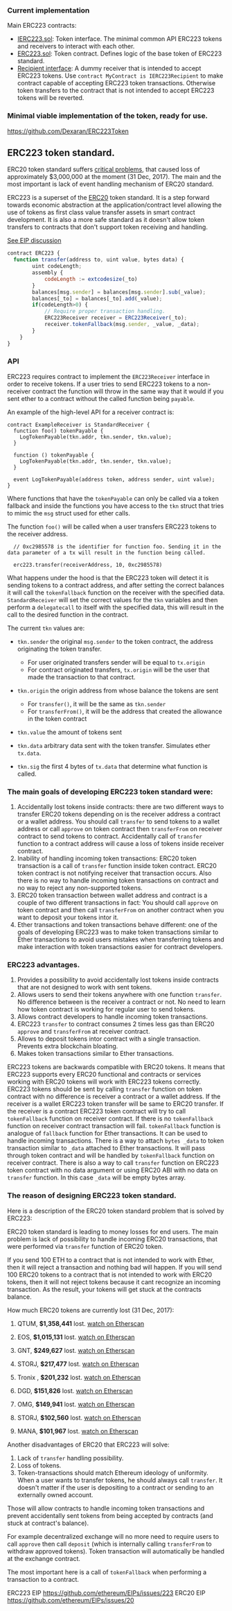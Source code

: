 ### Current implementation

Main ERC223 contracts:

- [IERC223.sol](https://github.com/Dexaran/ERC223-token-standard/blob/development/token/ERC223/IERC223.sol): Token interface. The minimal common API ERC223 tokens and receivers to interact with each other.
- [ERC223.sol](https://github.com/Dexaran/ERC223-token-standard/blob/development/token/ERC223/ERC223.sol): Token contract. Defines logic of the base token of ERC223 standard.
- [Recipient interface](https://github.com/Dexaran/ERC223-token-standard/blob/development/token/ERC223/IERC223Recipient.sol): A dummy receiver that is intended to accept ERC223 tokens. Use `contract MyContract is IERC223Recipient` to make contract capable of accepting ERC223 token transactions. Otherwise token transfers to the contract that is not intended to accept ERC223 tokens will be reverted.

### Minimal viable implementation of the token, ready for use.

https://github.com/Dexaran/ERC223Token

## ERC223 token standard.

ERC20 token standard suffers [critical problems](https://medium.com/@dexaran820/erc20-token-standard-critical-problems-3c10fd48657b), that caused loss of approximately $3,000,000 at the moment (31 Dec, 2017). The main and the most important is lack of event handling mechanism of ERC20 standard.

ERC223 is a superset of the [ERC20](https://github.com/ethereum/EIPs/issues/20) token standard. It is a step forward towards economic abstraction at the application/contract level allowing the use of tokens as first class value transfer assets in smart contract development. It is also a more safe standard as it doesn't allow token transfers to contracts that don't support token receiving and handling.

[See EIP discussion](https://github.com/ethereum/EIPs/issues/223)

```js
contract ERC223 {
  function transfer(address to, uint value, bytes data) {
        uint codeLength;
        assembly {
            codeLength := extcodesize(_to)
        }
        balances[msg.sender] = balances[msg.sender].sub(_value);
        balances[_to] = balances[_to].add(_value);
        if(codeLength>0) {
            // Require proper transaction handling.
            ERC223Receiver receiver = ERC223Receiver(_to);
            receiver.tokenFallback(msg.sender, _value, _data);
        }
    }
}
```

### API

ERC223 requires contract to implement the `ERC223Receiver` interface in order to receive tokens. If a user tries to send ERC223 tokens to a non-receiver contract the function will throw in the same way that it would if you sent ether to a contract without the called function being `payable`.

An example of the high-level API for a receiver contract is:

```solidity
contract ExampleReceiver is StandardReceiver {
  function foo() tokenPayable {
    LogTokenPayable(tkn.addr, tkn.sender, tkn.value);
  }

  function () tokenPayable {
    LogTokenPayable(tkn.addr, tkn.sender, tkn.value);
  }

  event LogTokenPayable(address token, address sender, uint value);
}
```

Where functions that have the `tokenPayable` can only be called via a token fallback and inside the functions you have access to the `tkn` struct that tries to mimic the `msg` struct used for ether calls.

The function `foo()` will be called when a user transfers ERC223 tokens to the receiver address.

```solidity
  // 0xc2985578 is the identifier for function foo. Sending it in the data parameter of a tx will result in the function being called.

  erc223.transfer(receiverAddress, 10, 0xc2985578)
```

What happens under the hood is that the ERC223 token will detect it is sending tokens to a contract address, and after setting the correct balances it will call the `tokenFallback` function on the receiver with the specified data. `StandardReceiver` will set the correct values for the `tkn` variables and then perform a `delegatecall` to itself with the specified data, this will result in the call to the desired function in the contract.

The current `tkn` values are:

- `tkn.sender` the original `msg.sender` to the token contract, the address originating the token transfer.
  - For user originated transfers sender will be equal to `tx.origin`
  - For contract originated transfers, `tx.origin` will be the user that made the transaction to that contract.

- `tkn.origin` the origin address from whose balance the tokens are sent
  - For `transfer()`, it will be the same as `tkn.sender`
  - For `transferFrom()`, it will be the address that created the allowance in the token contract

- `tkn.value` the amount of tokens sent
- `tkn.data` arbitrary data sent with the token transfer. Simulates ether `tx.data`.
- `tkn.sig` the first 4 bytes of `tx.data` that determine what function is called.

### The main goals of developing ERC223 token standard were:
  1. Accidentally lost tokens inside contracts: there are two different ways to transfer ERC20 tokens depending on is the receiver address a contract or a wallet address. You should call `transfer` to send tokens to a wallet address or call `approve` on token contract then `transferFrom` on receiver contract to send tokens to contract. Accidentally call of `transfer` function to a contract address will cause a loss of tokens inside receiver contract.
  2. Inability of handling incoming token transactions: ERC20 token transaction is a call of `transfer` function inside token contract. ERC20 token contract is not notifying receiver that transaction occurs. Also there is no way to handle incoming token transactions on contract and no way to reject any non-supported tokens.
  3. ERC20 token transaction between wallet address and contract is a couple of two different transactions in fact: You should call `approve` on token contract and then call `transferFrom` on another contract when you want to deposit your tokens intor it.
  4. Ether transactions and token transactions behave different: one of the goals of developing ERC223 was to make token transactions similar to Ether transactions to avoid users mistakes when transferring tokens and make interaction with token transactions easier for contract developers.

### ERC223 advantages.
  1. Provides a possibility to avoid accidentally lost tokens inside contracts that are not designed to work with sent tokens.
  2. Allows users to send their tokens anywhere with one function `transfer`. No difference between is the receiver a contract or not. No need to learn how token contract is working for regular user to send tokens.
  3. Allows contract developers to handle incoming token transactions.
  4. ERC223 `transfer` to contract consumes 2 times less gas than ERC20 `approve` and `transferFrom` at receiver contract.
  5. Allows to deposit tokens intor contract with a single transaction. Prevents extra blockchain bloating.
  6. Makes token transactions similar to Ether transactions.

  ERC223 tokens are backwards compatible with ERC20 tokens. It means that ERC223 supports every ERC20 functional and contracts or services working with ERC20 tokens will work with ERC223 tokens correctly.
ERC223 tokens should be sent by calling `transfer` function on token contract with no difference is receiver a contract or a wallet address. If the receiver is a wallet ERC223 token transfer will be same to ERC20 transfer. If the receiver is a contract ERC223 token contract will try to call `tokenFallback` function on receiver contract. If there is no `tokenFallback` function on receiver contract transaction will fail. `tokenFallback` function is analogue of `fallback` function for Ether transactions. It can be used to handle incoming transactions. There is a way to attach `bytes _data` to token transaction similar to `_data` attached to Ether transactions. It will pass through token contract and will be handled by `tokenFallback` function on receiver contract. There is also a way to call `transfer` function on ERC223 token contract with no data argument or using ERC20 ABI with no data on `transfer` function. In this case `_data` will be empty bytes array.

### The reason of designing ERC223 token standard.
Here is a description of the ERC20 token standard problem that is solved by ERC223:

ERC20 token standard is leading to money losses for end users. The main problem is lack of possibility to handle incoming ERC20 transactions, that were performed via `transfer` function of ERC20 token.

If you send 100 ETH to a contract that is not intended to work with Ether, then it will reject a transaction and nothing bad will happen. If you will send 100 ERC20 tokens to a contract that is not intended to work with ERC20 tokens, then it will not reject tokens because it cant recognize an incoming transaction. As the result, your tokens will get stuck at the contracts balance.

How much ERC20 tokens are currently lost (31 Dec, 2017):

1. QTUM, **$1,358,441** lost. [watch on Etherscan](https://etherscan.io/address/0x9a642d6b3368ddc662CA244bAdf32cDA716005BC)

2. EOS, **$1,015,131** lost. [watch on Etherscan](https://etherscan.io/address/0x86fa049857e0209aa7d9e616f7eb3b3b78ecfdb0)

3. GNT, **$249,627** lost. [watch on Etherscan](https://etherscan.io/address/0xa74476443119A942dE498590Fe1f2454d7D4aC0d)

4. STORJ, **$217,477** lost. [watch on Etherscan](https://etherscan.io/address/0xe41d2489571d322189246dafa5ebde1f4699f498)

5. Tronix , **$201,232** lost. [watch on Etherscan](https://etherscan.io/address/0xf230b790e05390fc8295f4d3f60332c93bed42e2)

6. DGD, **$151,826** lost. [watch on Etherscan](https://etherscan.io/address/0xe0b7927c4af23765cb51314a0e0521a9645f0e2a)

7. OMG, **$149,941** lost. [watch on Etherscan](https://etherscan.io/address/0xd26114cd6ee289accf82350c8d8487fedb8a0c07)

8. STORJ, **$102,560** lost. [watch on Etherscan](https://etherscan.io/address/0xb64ef51c888972c908cfacf59b47c1afbc0ab8ac)

9. MANA, **$101,967** lost. [watch on Etherscan](https://etherscan.io/address/0x0f5d2fb29fb7d3cfee444a200298f468908cc942)

Another disadvantages of ERC20 that ERC223 will solve: 
1. Lack of `transfer` handling possibility.
2. Loss of tokens.
3. Token-transactions should match Ethereum ideology of uniformity. When a user wants to transfer tokens, he should always call `transfer`. It doesn't matter if the user is depositing to a contract or sending to an externally owned account.

Those will allow contracts to handle incoming token transactions and prevent accidentally sent tokens from being accepted by contracts (and stuck at contract's balance).

For example decentralized exchange will no more need to require users to call `approve` then call `deposit` (which is internally calling `transferFrom` to withdraw approved tokens). Token transaction will automatically be handled at the exchange contract.

The most important here is a call of `tokenFallback` when performing a transaction to a contract.

ERC223 EIP https://github.com/ethereum/EIPs/issues/223
ERC20 EIP https://github.com/ethereum/EIPs/issues/20
